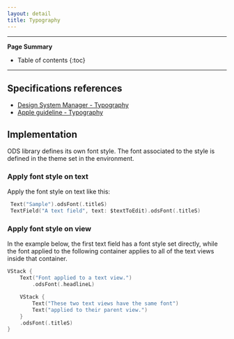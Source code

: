 ```yaml
---
layout: detail
title: Typography
---
```

---

**Page Summary**

* Table of contents
{:toc}
  
---

## Specifications references

- [Design System Manager - Typography](https://system.design.orange.com/0c1af118d/p/54fe27-typography)
- [Apple guideline - Typography](https://developer.apple.com/design/human-interface-guidelines/foundations/typography/)

## Implementation 

ODS library defines its own font style. The font associated to the style is defined in the theme set in the environment.

### Apply font style on text

Apply the font style on text like this:

``` swift
 Text("Sample").odsFont(.titleS)
 TextField("A text field", text: $textToEdit).odsFont(.titleS)
```

### Apply font style on view

In the example below, the first text field has a font style set directly, while the font applied to the following container applies to all of the text views inside that container.
    
``` swift
VStack {
    Text("Font applied to a text view.")
        .odsFont(.headlineL)

    VStack {
        Text("These two text views have the same font")
        Text("applied to their parent view.")
    }
    .odsFont(.titleS)
}
```

